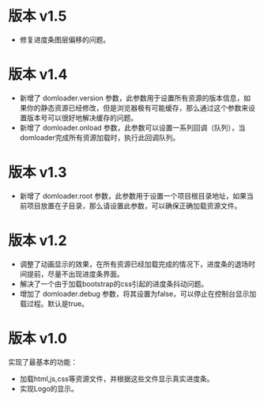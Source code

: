# 版本 v1.5

* 修复进度条图层偏移的问题。

# 版本 v1.4 

* 新增了 domloader.version 参数，此参数用于设置所有资源的版本信息，如果你的静态资源已经修改，但是浏览器极有可能缓存，那么通过这个参数来设置版本号可以很好地解决缓存的问题。
* 新增了 domloader.onload 参数，此参数可以设置一系列回调（队列），当domloader完成所有资源加载时，执行此回调队列。

# 版本 v1.3 

* 新增了 domloader.root 参数，此参数用于设置一个项目根目录地址，如果当前项目放置在子目录，那么请设置此参数，可以确保正确加载资源文件。

# 版本 v1.2   
   
* 调整了动画显示的效果，在所有资源已经加载完成的情况下，进度条的退场时间提前，尽量不出现进度条界面。   
* 解决了一个由于加载bootstrap的css引起的进度条抖动问题。 
* 增加了 domloader.debug 参数，将其设置为false，可以停止在控制台显示加载过程。默认是true。  
   
# 版本 v1.0   
   
实现了最基本的功能：  
* 加载html,js,css等资源文件，并根据这些文件显示真实进度条。   
* 实现Logo的显示。   